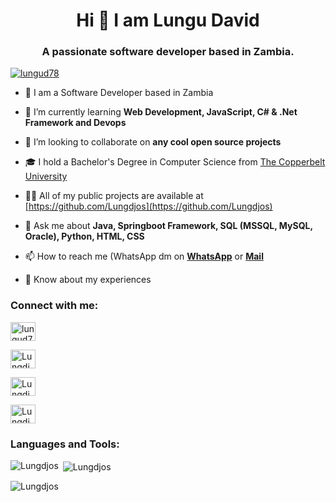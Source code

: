  <h1 align="center">Hi  👋 I am Lungu David</h1> 
 <h3 align="center">A passionate software developer based in Zambia.</h3> 


 <p align="left"> <a href="https://twitter.com/lungud78" target="_blank"><img src="https://img.shields.io/twitter/follow/lungud78?logo=twitter&style=for-the-badge" alt="lungud78" /></a> </p> 

 - 🔭 I am a Software Developer based in Zambia

 - 🌱 I’m currently learning **Web Development, JavaScript, C# & .Net Framework and Devops**

 - 👯 I’m looking to collaborate on **any cool open source projects** 

 - 🎓 I hold a Bachelor's Degree in Computer Science from <a href="https://www.cbu.ac.zm/" target="blank">The Copperbelt University</a>

 - 👨‍💻 All of my public projects are available at [https://github.com/Lungdjos](https://github.com/Lungdjos) 

 - 💬 Ask me about **Java, Springboot Framework, SQL (MSSQL, MySQL, Oracle), Python, HTML, CSS** 

 - 📫 How to reach me (WhatsApp dm on <a href="//wa.me/+260956567379">**WhatsApp**</a> or <a href="lungudjos@gmail.com">**Mail**</a> 

 - 📄 Know about my experiences 


 <h3 align="left">Connect with me:</h3>
 <p align="left">
 <a href="https://x.com/lungud78" target="blank"><img align="center" src="https://raw.githubusercontent.com/rahuldkjain/github-profile-readme-generator/master/src/images/icons/Social/twitter.svg" alt="lungud78" height="30" width="40" /></a>

 <a href="https://www.linkedin.com/in/david-lungu-5383b71b8" target="blank"><img align="center" src="https://raw.githubusercontent.com/rahuldkjain/github-profile-readme-generator/master/src/images/icons/Social/linked-in-alt.svg" alt="Lungdjos" height="30" width="40" /></a>

 <a href="https://www.facebook.com/kathy.chanda.12/" target="blank"><img align="center" src="https://raw.githubusercontent.com/rahuldkjain/github-profile-readme-generator/master/src/images/icons/Social/facebook.svg" alt="Lungdjos" height="30" width="40" /></a>

 <a href="https://instagram.com/lungudjos" target="blank"><img align="center" src="https://raw.githubusercontent.com/rahuldkjain/github-profile-readme-generator/master/src/images/icons/Social/instagram.svg" alt="Lungdjos" height="30" width="40" /></a>

 </p>
 <h3 align="left">Languages and Tools:</h3>
 <p><img align="left" src="https://github-readme-stats.vercel.app/api/top-langs?username=Lungdjos&show_icons=true&locale=en&layout=compact" alt="Lungdjos" /></p>
 <p>&nbsp;<img align="center" src="https://github-readme-stats.vercel.app/api?username=Lungdjos&show_icons=true&locale=en" alt="Lungdjos" /></p>
 <p><img align="center" src="https://github-readme-streak-stats.herokuapp.com/?user=Lungdjos&" alt="Lungdjos" /></p>
<!--  <p><img src="https://activity-graph.herokuapp.com/graph/?username=Lungdjos&bg_color=0c1117&color=00883d&line=0a261f&area_color=0a261f&point=065831&area=true&hide_border=true&hide_title=false&custom_title=Contribution+Graph"/></p> -->
